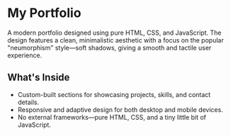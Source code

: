 # My Portfolio

A modern portfolio designed using pure HTML, CSS, and JavaScript. The design features a clean, minimalistic aesthetic with a focus on the popular "neumorphism" style—soft shadows, giving a smooth and tactile user experience.

## What's Inside

- Custom-built sections for showcasing projects, skills, and contact details.
- Responsive and adaptive design for both desktop and mobile devices.
- No external frameworks—pure HTML, CSS, and a tiny little bit of JavaScript.

